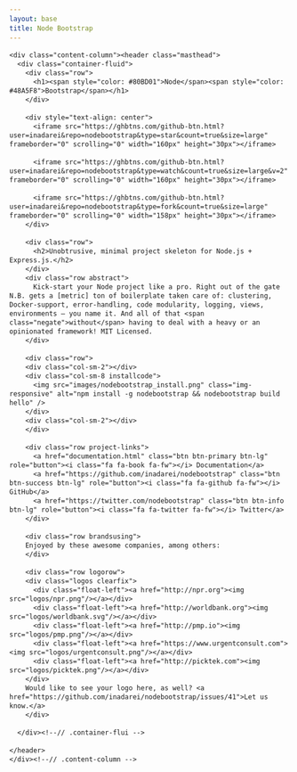 ```yaml
---
layout: base
title: Node Bootstrap
---
```



  <body id="homepage">

    <div class="content-column"><header class="masthead">
      <div class="container-fluid">
        <div class="row">
          <h1><span style="color: #80BD01">Node</span><span style="color: #48A5F8">Bootstrap</span></h1>
        </div>
        
        <div style="text-align: center">
          <iframe src="https://ghbtns.com/github-btn.html?user=inadarei&repo=nodebootstrap&type=star&count=true&size=large" frameborder="0" scrolling="0" width="160px" height="30px"></iframe>
          
          <iframe src="https://ghbtns.com/github-btn.html?user=inadarei&repo=nodebootstrap&type=watch&count=true&size=large&v=2" frameborder="0" scrolling="0" width="160px" height="30px"></iframe>
          
          <iframe src="https://ghbtns.com/github-btn.html?user=inadarei&repo=nodebootstrap&type=fork&count=true&size=large" frameborder="0" scrolling="0" width="158px" height="30px"></iframe>
        </div>
        
        <div class="row">
          <h2>Unobtrusive, minimal project skeleton for Node.js + Express.js.</h2>
        </div>
        <div class="row abstract">
          Kick-start your Node project like a pro. Right out of the gate N.B. gets a [metric] ton of boilerplate taken care of: clustering, Docker-support, error-handling, code modularity, logging, views, environments – you name it. And all of that <span class="negate">without</span> having to deal with a heavy or an opinionated framework! MIT Licensed.
        </div>
        
        <div class="row">
        <div class="col-sm-2"></div>
        <div class="col-sm-8 installcode">
          <img src="images/nodebootstrap_install.png" class="img-responsive" alt="npm install -g nodebootstrap && nodebootstrap build hello" />
        </div>
        <div class="col-sm-2"></div>
        </div>

        <div class="row project-links">
          <a href="documentation.html" class="btn btn-primary btn-lg" role="button"><i class="fa fa-book fa-fw"></i> Documentation</a>
          <a href="https://github.com/inadarei/nodebootstrap" class="btn btn-success btn-lg" role="button"><i class="fa fa-github fa-fw"></i> GitHub</a>
          <a href="https://twitter.com/nodebootstrap" class="btn btn-info btn-lg" role="button"><i class="fa fa-twitter fa-fw"></i> Twitter</a>
        </div>
        
        <div class="row brandsusing">
        Enjoyed by these awesome companies, among others:
        </div>
        
        <div class="row logorow">
        <div class="logos clearfix">
          <div class="float-left"><a href="http://npr.org"><img src="logos/npr.png"/></a></div>
          <div class="float-left"><a href="http://worldbank.org"><img src="logos/worldbank.svg"/></a></div>
          <div class="float-left"><a href="http://pmp.io"><img src="logos/pmp.png"/></a></div>          
          <div class="float-left"><a href="https://www.urgentconsult.com"><img src="logos/urgentconsult.png"/></a></div>
          <div class="float-left"><a href="http://picktek.com"><img src="logos/picktek.png"/></a></div>
        </div>
        Would like to see your logo here, as well? <a href="https://github.com/inadarei/nodebootstrap/issues/41">Let us know.</a>
        </div>
                        
      </div><!--// .container-flui -->
    
    </header>  
    </div><!--// .content-column -->
  </body>
